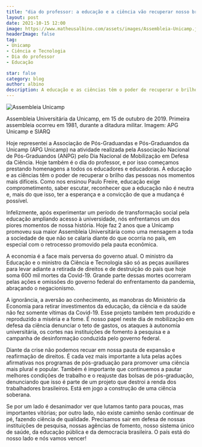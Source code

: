 ```yaml
---
title: "dia do professor: a educação e a ciência vão recuperar nosso brilho"
layout: post
date: 2021-10-15 12:00
image: https://www.matheusalbino.com/assets/images/Assembleia-Unicamp.jpg
headerImage: false
tag:
- Unicamp
- Ciência e Tecnologia
- Dia do professor
- Educação

star: false
category: blog
author: albino
description: A educação e as ciências têm o poder de recuperar o brilho das pessoas nos momentos mais difíceis. Como nos ensinou Paulo Freire, educação exige a esperança e a convicção de que a mudança é possível.
---
```


![Assembleia Unicamp](https://www.matheusalbino.com/assets/images/Assembleia-Unicamp.jpg)
<figcaption class="caption">Assembleia Universitária da Unicamp, em 15 de outubro de 2019. Primeira assembleia ocorreu em 1981, durante a ditadura militar. Imagem: APG Unicamp e SIARQ</figcaption>

<div class="breaker"></div>

Hoje representei a Associação de Pós-Graduandas e Pós-Graduandos da Unicamp (APG Unicamp) na atividade realizada pela Associação Nacional de Pós-Graduandos (ANPG) pelo Dia Nacional de Mobilização em Defesa da Ciência. Hoje também é o dia do professor, e por isso começamos prestando homenagens a todos os educadores e educadoras. A educação e as ciências têm o poder de recuperar o brilho das pessoas nos momentos mais difíceis. <span class="evidence">Como nos ensinou Paulo Freire, educação exige comprometimento, saber escutar, reconhecer que a educação não é neutra e, mais do que isso, ter a esperança e a convicção de que a mudança é possível</span>.

Infelizmente, após experimentar um período de transformação social pela educação ampliando acesso à universidade, nós enfrentamos um dos piores momentos de nossa história. Hoje faz 2 anos que a Unicamp promoveu sua maior Assembleia Universitária como uma mensagem a toda a sociedade de que não se calaria diante do que ocorria no país, em especial com o retrocesso promovido pela pauta econômica.

<span class="evidence">A economia é a face mais perversa do governo atual</span>. O ministro da Educação e o ministro da Ciência e Tecnologia são só as peças auxiliares para levar adiante a retirada de direitos e de destruição do país que hoje soma 600 mil mortes da Covid-19. Grande parte dessas mortes ocorreram pelas ações e omissões do governo federal do enfrentamento da pandemia, abraçando o negacionismo.

A ignorância, a aversão ao conhecimento, as manobras do Ministério da Economia para retirar investimentos da educação, da ciência e da saúde não fez somente vítimas da Covid-19. Esse projeto também tem produzido e reproduzido a miséria e a fome. É nosso papel neste dia de mobilização em defesa da ciência denunciar o teto de gastos, os ataques à autonomia universitária, os cortes nas instituições de fomento à pesquisa e a campanha de desinformação conduzida pelo governo federal.

Diante da crise não podemos recuar em nossa pauta de expansão e reafirmação de direitos. É cada vez mais importante a luta pelas ações afirmativas nos programas de pós-graduação para promover uma ciência mais plural e popular. Também é importante que continuemos a pautar melhores condições de trabalho e o reajuste das bolsas de pós-graduação, denunciando que isso é parte de um projeto que destroi a renda dos trabalhadores brasileiros. <span class="evidence">Está em jogo a construção de uma ciência soberana</span>.

Se por um lado é desanimador ver que lutamos tanto para poucas, mas importantes vitórias; por outro lado, <span class="evidence">não existe caminho senão continuar de pé, fazendo ciência de qualidade</span>. Precisamos sair em defesa de nossas instituições de pesquisa, nossas agências de fomento, nosso sistema único de saúde, da educação pública e da democracia brasileira. O país está do nosso lado e nós vamos vencer!

<div class="breaker"></div>
